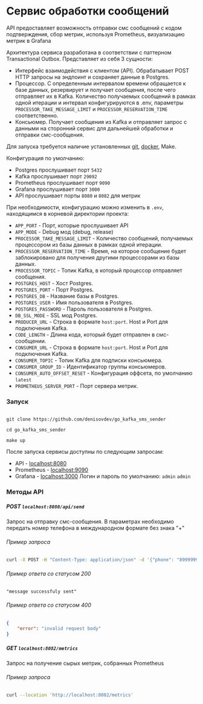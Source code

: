# Сервис обработки сообщений

API предоставляет возможность отправки смс сообщений с кодом подтверждения, сбор метрик, используя Prometheus, визуализацию метрик в Grafana

Архитектура сервиса разработана в соответствии с паттерном Transactional Outbox. Представляет из себя 3 сущности:
- Интерфейс взаимодействия с клиентом (API). Обрабатывает POST HTTP запросы на эндпоинт и сохраняет данные в Postgres. 
- Процессор. С определенным интервалом времени обращается к базе данных, резервирует и получает сообщения, после чего отправляет их в Kafka. Количество получаемых сообщений в рамках одной итерации и интервал конфигурируются в .env, параметры `PROCESSOR_TAKE_MESSAGE_LIMIT` и `PROCESSOR_RESERVATION_TIME` соответственно. 
- Консьюмер. Получает сообщения из Kafka и отправляет запрос с данными на сторонний сервис для дальнейшей обработки и отправки смс-сообщения. 

Для запуска требуется наличие установленных [git](https://git-scm.com), [docker](https://www.docker.com), Make.

Конфигурация по умолчанию:
- Postgres прослушивает порт `5432`
- Kafka прослушивает порт `29092`
- Prometheus прослушивает порт `9090`
- Grafana прослушивает порт `3000`
- API прослушивает порты `8080` и `8082` для метрик

При необходимости, конфигурацию можно изменить в `.env`, находящимся в корневой директории проекта:
- `APP_PORT` - Порт, которые прослушивает API
- `APP_MODE` - Debug мод (debug, release)
- `PROCESSOR_TAKE_MESSAGE_LIMIT` - Количество сообщений, получаемых процессором из базы данных в рамках одной итерации. 
- `PROCESSOR_RESERVATION_TIME` - Время, на которое сообщение будет заблокировано для получения другими процессорами из базы данных.
- `PROCESSOR_TOPIC` - Топик Kafka, в который процессор отправляет сообщения. 
- `POSTGRES_HOST` - Хост Postgres.
- `POSTGRES_PORT` - Порт Postgres.
- `POSTGRES_DB` - Название базы в Postgres.
- `POSTGRES_USER` - Имя пользователя в Postgres.
- `POSTGRES_PASSWORD` - Пароль пользователя в Postgres.
- `DB_SSL_MODE` - SSL мод Postgres.
- `PRODUCER_URL` - Строка в формате `host:port`. Host и Port для подключения Kafka.
- `CODE_LENGTH` - Длина кода, который будет отправлен в смс-сообщении.
- `CONSUMER_URL` - Строка в формате `host:port`. Host и Port для подключения Kafka.
- `CONSUMER_TOPIC` - Топик Kafka для подписки консьюмера.
- `CONSUMER_GROUP_ID` - Идентификатор группы консьюмеров.
- `CONSUMER_AUTO_OFFSET_RESET` - Конфигурация оффсета, по умолчанию `latest`
- `PROMETHEUS_SERVER_PORT` - Порт сервера метрик.
      
### Запуск

```

git clone https://github.com/denisovdev/go_kafka_sms_sender

cd go_kafka_sms_sender  

make up

```

После запуска сервисы доступны по следующим запросам:
- API - [localhost:8080](http://localhost:8080)
- Prometheus - [localhost:9090](http://localhost:9090)
- Grafana - [localhost:3000](http://localhost:3000) Логин и пароль по умолчанию: `admin` `admin`

### Методы API

##### POST `localhost:8080/api/send`
Запрос на отправку смс-сообщения. В параметрах необходимо передать номер телефона в международном формате без знака "+"
###### Пример запроса
``` bash
curl -X POST -H "Content-Type: application/json" -d '{"phone": "89999999999"}' http://localhost:8080/api/send/
```

###### Пример ответа со статусом 200
```
"message successfuly sent"
```

###### Пример ответа со статусом 400
```json
{
	"error": "invalid request body"
}
```
##### GET `localhost:8082/metrics`
Запрос на получение сырых метрик, собранных Prometheus
###### Пример запроса
``` bash
curl --location 'http://localhost:8082/metrics'
```
